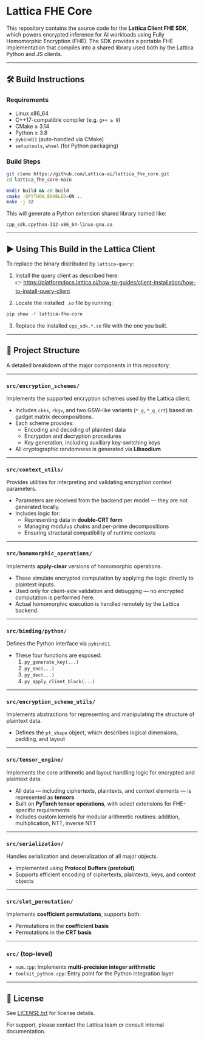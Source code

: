 
# Lattica FHE Core

This repository contains the source code for the **Lattica Client FHE SDK**, which powers encrypted inference for AI workloads using Fully Homomorphic Encryption (FHE). The SDK provides a portable FHE implementation that compiles into a shared library used both by the Lattica Python and JS clients.

---

## 🛠️ Build Instructions

### Requirements

- Linux x86_64  
- C++17-compatible compiler (e.g. `g++ ≥ 9`)  
- CMake ≥ 3.14  
- Python ≥ 3.8  
- `pybind11` (auto-handled via CMake)  
- `setuptools`, `wheel` (for Python packaging)

### Build Steps

```bash
git clone https://github.com/Lattica-ai/lattica_fhe_core.git
cd lattica_fhe_core-main

mkdir build && cd build
cmake -DPYTHON_ENABLED=ON ..
make -j 32
```

This will generate a Python extension shared library named like:

```
cpp_sdk.cpython-312-x86_64-linux-gnu.so
```

---

## ▶️ Using This Build in the Lattica Client

To replace the binary distributed by `lattica-query`:

1. Install the query client as described here:  
   👉 https://platformdocs.lattica.ai/how-to-guides/client-installation/how-to-install-query-client

2. Locate the installed `.so` file by running:

```bash
pip show -f lattica-fhe-core
```

3. Replace the installed `cpp_sdk.*.so` file with the one you built.

---


## 📁 Project Structure

A detailed breakdown of the major components in this repository:

---

### `src/encryption_schemes/`  
Implements the supported encryption schemes used by the Lattica client.

- Includes `ckks`, `rbgv`, and two GSW-like variants (`*_g`, `*_g_crt`) based on gadget matrix decompositions.
- Each scheme provides:
  - Encoding and decoding of plaintext data  
  - Encryption and decryption procedures  
  - Key generation, including auxiliary key-switching keys
- All cryptographic randomness is generated via **Libsodium**

---

### `src/context_utils/`  
Provides utilities for interpreting and validating encryption context parameters.

- Parameters are received from the backend per model — they are not generated locally.
- Includes logic for:
  - Representing data in **double-CRT form**
  - Managing modulus chains and per-prime decompositions
  - Ensuring structural compatibility of runtime contexts

---

### `src/homomorphic_operations/`  
Implements **apply-clear** versions of homomorphic operations.

- These simulate encrypted computation by applying the logic directly to plaintext inputs.
- Used only for client-side validation and debugging — no encrypted computation is performed here.
- Actual homomorphic execution is handled remotely by the Lattica backend.

---

### `src/binding/python/`  
Defines the Python interface via `pybind11`.

- These four functions are exposed:
  1. `py_generate_key(...)`
  2. `py_enc(...)`
  3. `py_dec(...)`
  4. `py_apply_client_block(...)`

---

### `src/encryption_scheme_utils/`  
Implements abstractions for representing and manipulating the structure of plaintext data.

- Defines the `pt_shape` object, which describes logical dimensions, padding, and layout

---

### `src/tensor_engine/`  
Implements the core arithmetic and layout handling logic for encrypted and plaintext data.

- All data — including ciphertexts, plaintexts, and context elements — is represented as **tensors**
- Built on **PyTorch tensor operations**, with select extensions for FHE-specific requirements
- Includes custom kernels for modular arithmetic routines: addition, multiplication, NTT, inverse NTT

---

### `src/serialization/`  
Handles serialization and deserialization of all major objects.

- Implemented using **Protocol Buffers (protobuf)**
- Supports efficient encoding of ciphertexts, plaintexts, keys, and context objects

---

### `src/slot_permutation/`  
Implements **coefficient permutations**, supports both:
- Permutations in the **coefficient basis**
- Permutations in the **CRT basis**

---

### `src/` (top-level)  
- `num.cpp`: Implements **multi-precision integer arithmetic**
- `toolkit_python.cpp`: Entry point for the Python integration layer

---

## 🔐 License

See [LICENSE.txt](./LICENSE.txt) for license details.

For support, please contact the Lattica team or consult internal documentation.

